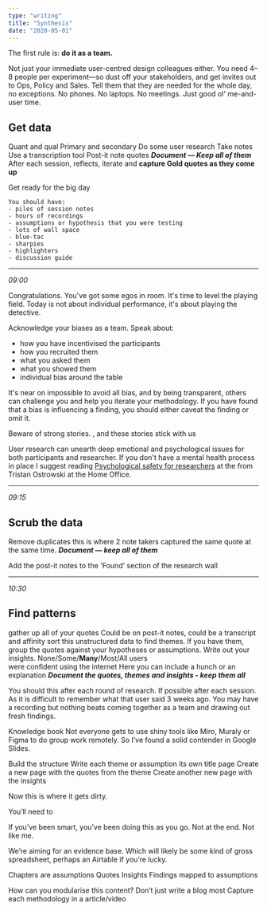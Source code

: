 ```yaml
---
type: "writing"
title: "Synthesis"
date: "2020-05-01"
---
```


The first rule is: **do it as a team.**

Not just your immediate user-centred design colleagues either. You need 4–8 people per experiment—so dust off your stakeholders, and get invites out to Ops, Policy and Sales. Tell them that they are needed for the whole day, no exceptions. No phones. No laptops. No meetings. Just good ol' me-and-user time.


## Get data
Quant and qual
Primary and secondary
Do some user research
Take notes
Use a transcription tool
Post-it note quotes
***Document — Keep all of them***
After each session, reflects, iterate and **capture Gold quotes as they come up**


Get ready for the big day
```
You should have:
- piles of session notes
- hours of recordings
- assumptions or hypothesis that you were testing
- lots of wall space
- blue-tac
- sharpies
- highlighters
- discussion guide
```

***

_09:00_


Congratulations. You've got some egos in room. It's time to level the playing field. Today is not about individual performance, it's about playing the detective.

Acknowledge your biases as a team. Speak about:
- how you have incentivised the participants
- how you recruited them
- what you asked them
- what you showed them
- individual bias around the table

It's near on impossible to avoid all bias, and by being transparent, others can challenge you and help you iterate your methodology. If you have found that a bias is influencing a finding, you should either caveat the finding or omit it.

Beware of strong stories. , and these stories stick with us

User research can unearth deep emotional and psychological issues for both participants and researcher. If you don't have a mental health process in place I suggest reading [Psychological safety for researchers](https://hodigital.blog.gov.uk/2019/02/15/psychological-safety-for-researchers/) at the from Tristan Ostrowski at the Home Office.

***

_09:15_

## Scrub the data
Remove duplicates this is where 2 note takers captured the same quote at the same time.
***Document — keep all of them***

Add the post-it notes to the 'Found' section of the research wall



***

_10:30_

## Find patterns
gather up all of your quotes
Could be on post-it notes, could be a transcript and affinity sort this unstructured data to find themes.
If you have them, group the quotes against your hypotheses or assumptions.
Write out your insights.
	None/Some/**Many**/Most/All users  
	were confident using the internet
	Here you can include a hunch or an explanation
***Document the quotes, themes and insights - keep them all***

You should this after each round of research. If possible after each session. As it is difficult to remember what that user said 3 weeks ago. You may have a recording but nothing beats coming together as a team and drawing out fresh findings.

Knowledge book
Not everyone gets to use shiny tools like Miro, Muraly or Figma to do group work remotely. So I’ve found a solid contender in Google Slides.

Build the structure
Write each theme or assumption its own title page
Create a new page with the quotes from the theme
Create another new page with the insights

Now this is where it gets dirty.

You’ll need to

If you’ve been smart, you’ve been doing this as you go. Not at the end. Not like me.

We’re aiming for an evidence base. Which will likely be some kind of gross spreadsheet, perhaps an Airtable if you’re lucky.


Chapters are assumptions
Quotes
Insights
Findings mapped to assumptions

How can you modularise this content?
Don’t just write a blog most
Capture each methodology in a article/video
